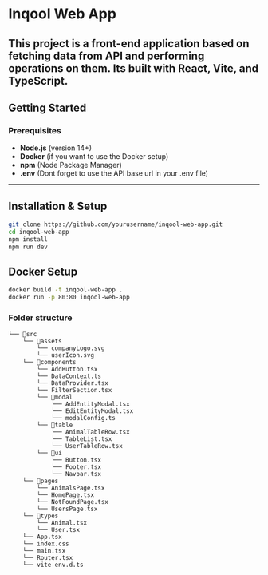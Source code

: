 # Inqool Web App

This project is a front-end application based on fetching data from API and performing operations on them. 
Its built with **React**, **Vite**, and **TypeScript**.
---

## Getting Started

### Prerequisites

- **Node.js** (version 14+)
- **Docker** (if you want to use the Docker setup)
- **npm** (Node Package Manager)
- **.env** (Dont forget to use the API base url in your .env file)
---

## Installation & Setup

```bash
git clone https://github.com/yourusername/inqool-web-app.git
cd inqool-web-app
npm install 
npm run dev
```

## Docker Setup

```bash
docker build -t inqool-web-app .
docker run -p 80:80 inqool-web-app
```

### Folder structure

```
└── 📁src
    └── 📁assets
        └── companyLogo.svg
        └── userIcon.svg
    └── 📁components
        └── AddButton.tsx
        └── DataContext.ts
        └── DataProvider.tsx
        └── FilterSection.tsx
        └── 📁modal
            └── AddEntityModal.tsx
            └── EditEntityModal.tsx
            └── modalConfig.ts
        └── 📁table
            └── AnimalTableRow.tsx
            └── TableList.tsx
            └── UserTableRow.tsx
        └── 📁ui
            └── Button.tsx
            └── Footer.tsx
            └── Navbar.tsx
    └── 📁pages
        └── AnimalsPage.tsx
        └── HomePage.tsx
        └── NotFoundPage.tsx
        └── UsersPage.tsx
    └── 📁types
        └── Animal.tsx
        └── User.tsx
    └── App.tsx
    └── index.css
    └── main.tsx
    └── Router.tsx
    └── vite-env.d.ts
```
